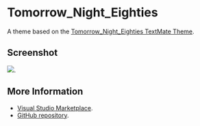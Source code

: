 # Tomorrow_Night_Eighties

A theme based on the [Tomorrow_Night_Eighties TextMate Theme](http://colorsublime.com/theme/Tomorrow_Night_Eighties).


## Screenshot
![](https://raw.githubusercontent.com/gerane/VSCodeThemes/master/gerane.Theme-Tomorrow_Night_Eighties/screenshot.png).


## More Information
* [Visual Studio Marketplace](https://marketplace.visualstudio.com/items/gerane.Theme-TomorrowNightEighties).
* [GitHub repository](https://github.com/gerane/VSCodeThemes).
